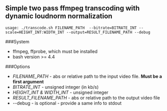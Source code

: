 ## Simple two pass ffmpeg transcoding with dynamic loudnorm normalization

```shell
usage: ./transcode.sh FILENAME_PATH  --bitrate=BITRATE_INT --scale=HEIGHT_INT:WIDTH_INT --output=RESULT_FILENAME_PATH --debug
```
###System
* ffmpeg, ffprobe, which must be installed
* bash version >= 4.4 

###Options
* _FILENAME_PATH_ - abs or relative path to the input video file. **Must be a first argument**
* _BITRATE_INT_ - unsigned integer (in kb/s)
* _HEIGHT_INT & WIDTH_INT_ - unsigned integer
* _RESULT_FILENAME_PATH_ - abs or relative path to the output video file
* --debug - is optional - provide a same info to stdout

